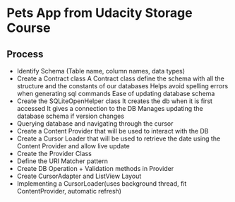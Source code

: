 # Pets App from Udacity Storage Course

## Process
-   Identify Schema (Table name, column names, data types)
-   Create a Contract class
A Contract class define the schema with all the structure and the constants of our databases
Helps avoid spelling errors when generating sql commands
Ease of updating database schema
-   Create the SQLiteOpenHelper class
It creates the db when it is first accessed
It gives a connection to the DB
Manages updating the database schema if version changes
-   Querying database and navigating through the cursor
-   Create a Content Provider that will be used to interact with the DB
-   Create a Cursor Loader that will be used to retrieve the date using the Content Provider and allow live update
-   Create the Provider Class
-   Define the URI Matcher pattern
-   Create DB Operation + Validation methods in Provider
-   Create CursorAdapter and ListView Layout
-   Implementing a CursorLoader(uses background thread, fit ContentProvider, automatic refresh)
